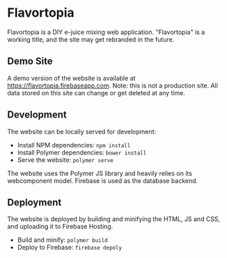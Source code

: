 # Flavortopia

Flavortopia is a DIY e-juice mixing web application.
"Flavortopia" is a working title, and the site may get rebranded in the future.

## Demo Site

A demo version of the website is available at
https://flavortopia.firebaseapp.com.
Note: this is not a production site.
All data stored on this site can change or get deleted at any time.

## Development

The website can be locally served for development:

* Install NPM dependencies: `npm install`
* Install Polymer dependencies: `bower install`
* Serve the website: `polymer serve`

The website uses the Polymer JS library and heavily relies on its webcomponent
model. Firebase is used as the database backend.

## Deployment

The website is deployed by building and minifying the HTML, JS and CSS, and
uploading it to Firebase Hosting.

* Build and minify: `polymer build`
* Deploy to Firebase: `firebase depoly`

